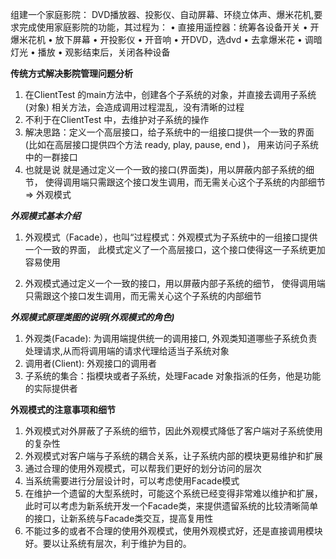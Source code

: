 组建一个家庭影院：
DVD播放器、投影仪、自动屏幕、环绕立体声、爆米花机,要求完成使用家庭影院的功能，其过程为：
• 直接用遥控器：统筹各设备开关
• 开爆米花机
• 放下屏幕
• 开投影仪
• 开音响
• 开DVD，选dvd
• 去拿爆米花
• 调暗灯光
• 播放
• 观影结束后，关闭各种设备






**传统方式解决影院管理问题分析**
1) 在ClientTest 的main方法中，创建各个子系统的对象，并直接去调用子系统(对象)
相关方法，会造成调用过程混乱，没有清晰的过程
2) 不利于在ClientTest 中，去维护对子系统的操作
3) 解决思路：定义一个高层接口，给子系统中的一组接口提供一个一致的界面(比如在高层接口提供四个方法 ready, play, pause, end )，
   用来访问子系统中的一群接口
4) 也就是说 就是通过定义一个一致的接口(界面类)，用以屏蔽内部子系统的细节，
   使得调用端只需跟这个接口发生调用，而无需关心这个子系统的内部细节 => 外观模式
   
   
**_外观模式基本介绍_**
1) 外观模式（Facade），也叫“过程模式：外观模式为子系统中的一组接口提供一个一致的界面，
   此模式定义了一个高层接口，这个接口使得这一子系统更加容易使用
   
2) 外观模式通过定义一个一致的接口，用以屏蔽内部子系统的细节，
   使得调用端只需跟这个接口发生调用，而无需关心这个子系统的内部细节
  
  
   
**_外观模式原理类图的说明(外观模式的角色)_**

1) 外观类(Facade): 为调用端提供统一的调用接口, 外观类知道哪些子系统负责处理请求,从而将调用端的请求代理给适当子系统对象
2) 调用者(Client): 外观接口的调用者
3) 子系统的集合：指模块或者子系统，处理Facade 对象指派的任务，他是功能的实际提供者


**外观模式的注意事项和细节**
1) 外观模式对外屏蔽了子系统的细节，因此外观模式降低了客户端对子系统使用的复杂性
2) 外观模式对客户端与子系统的耦合关系，让子系统内部的模块更易维护和扩展
3) 通过合理的使用外观模式，可以帮我们更好的划分访问的层次
4) 当系统需要进行分层设计时，可以考虑使用Facade模式
5) 在维护一个遗留的大型系统时，可能这个系统已经变得非常难以维护和扩展，此时可以考虑为新系统开发一个Facade类，来提供遗留系统的比较清晰简单的接口，让新系统与Facade类交互，提高复用性
6) 不能过多的或者不合理的使用外观模式，使用外观模式好，还是直接调用模块好。要以让系统有层次，利于维护为目的。